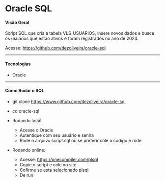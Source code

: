 # Oracle SQL
#### Visão Geral
Script SQL que cria a tabela VLS_USUARIOS, insere novos dados e busca os usuários que estão ativos e foram registrados no ano de 2024.

Acesse: https://github.com/dezoliveira/oracle-sql

---
#### Tecnologias 
- Oracle

--- 
#### Como Rodar o SQL
- git clone https://www.github.com/dezoliveira/oracle-sql
- cd oracle-sql

- Rodando local:
    - Acesse o Oracle
    - Autentique com seu usuário e senha
    - Rode o arquivo script.sql ou se preferir cole o código e rode


- Rodando online:
    - Acesse: https://onecompiler.com/plsql
    - Copie o script e cole no site
    - Cofirme se esta selecionado plsql
    - De run
